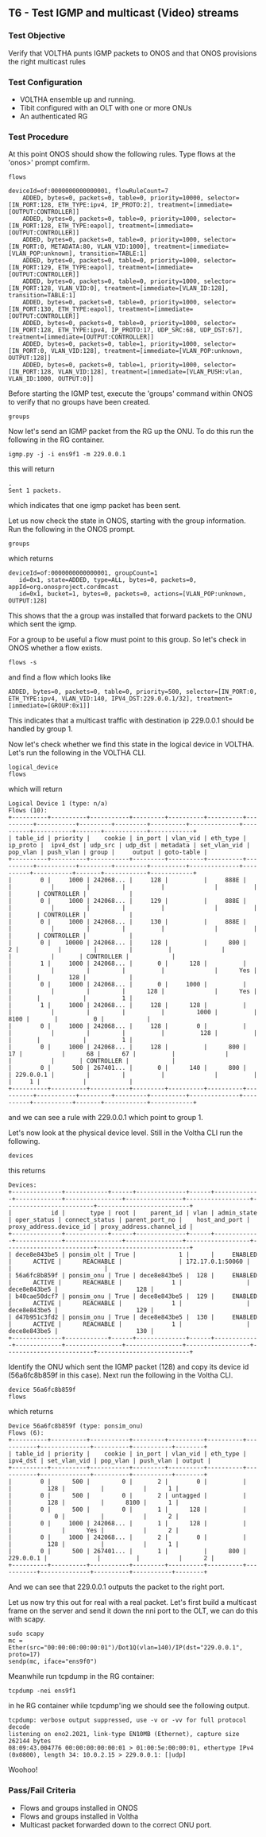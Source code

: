 ## T6 - Test IGMP and multicast (Video) streams

### Test Objective

Verify that VOLTHA punts IGMP packets to ONOS and that ONOS provisions the right multicast rules

### Test Configuration

* VOLTHA ensemble up and running.
* Tibit configured with an OLT with one or more ONUs
* An authenticated RG

### Test Procedure

At this point ONOS should show the following rules.  Type flows at the 'onos>' prompt comfirm.

```
flows
```

```
deviceId=of:0000000000000001, flowRuleCount=7
    ADDED, bytes=0, packets=0, table=0, priority=10000, selector=[IN_PORT:128, ETH_TYPE:ipv4, IP_PROTO:2], treatment=[immediate=[OUTPUT:CONTROLLER]]
    ADDED, bytes=0, packets=0, table=0, priority=1000, selector=[IN_PORT:128, ETH_TYPE:eapol], treatment=[immediate=[OUTPUT:CONTROLLER]]
    ADDED, bytes=0, packets=0, table=0, priority=1000, selector=[IN_PORT:0, METADATA:80, VLAN_VID:1000], treatment=[immediate=[VLAN_POP:unknown], transition=TABLE:1]
    ADDED, bytes=0, packets=0, table=0, priority=1000, selector=[IN_PORT:129, ETH_TYPE:eapol], treatment=[immediate=[OUTPUT:CONTROLLER]]
    ADDED, bytes=0, packets=0, table=0, priority=1000, selector=[IN_PORT:128, VLAN_VID:0], treatment=[immediate=[VLAN_ID:128], transition=TABLE:1]
    ADDED, bytes=0, packets=0, table=0, priority=1000, selector=[IN_PORT:130, ETH_TYPE:eapol], treatment=[immediate=[OUTPUT:CONTROLLER]]
    ADDED, bytes=0, packets=0, table=0, priority=1000, selector=[IN_PORT:128, ETH_TYPE:ipv4, IP_PROTO:17, UDP_SRC:68, UDP_DST:67], treatment=[immediate=[OUTPUT:CONTROLLER]]
    ADDED, bytes=0, packets=0, table=1, priority=1000, selector=[IN_PORT:0, VLAN_VID:128], treatment=[immediate=[VLAN_POP:unknown, OUTPUT:128]]
    ADDED, bytes=0, packets=0, table=1, priority=1000, selector=[IN_PORT:128, VLAN_VID:128], treatment=[immediate=[VLAN_PUSH:vlan, VLAN_ID:1000, OUTPUT:0]]
```

Before starting the IGMP test, execute the 'groups' command within ONOS to verify that no groups have been created.

```
groups
```

Now let's send an IGMP packet from the RG up the ONU. To do this run the following in the RG container.

```
igmp.py -j -i ens9f1 -m 229.0.0.1
```

this will return

```
.
Sent 1 packets.
```

which indicates that one igmp packet has been sent.

Let us now check the state in ONOS, starting with the group information. Run the following in the ONOS prompt.

```
groups
```

which returns

```
deviceId=of:0000000000000001, groupCount=1
   id=0x1, state=ADDED, type=ALL, bytes=0, packets=0, appId=org.onosproject.cordmcast
   id=0x1, bucket=1, bytes=0, packets=0, actions=[VLAN_POP:unknown, OUTPUT:128]
```

This shows that the a group was installed that forward packets to the ONU which sent the igmp.

For a group to be useful a flow must point to this group. So let's check in ONOS whether a flow exists.

```
flows -s
```

and find a flow which looks like

```
ADDED, bytes=0, packets=0, table=0, priority=500, selector=[IN_PORT:0, ETH_TYPE:ipv4, VLAN_VID:140, IPV4_DST:229.0.0.1/32], treatment=[immediate=[GROUP:0x1]]
```

This indicates that a multicast traffic with destination ip 229.0.0.1 should be handled by group 1.

Now let's check whether we find this state in the logical device in VOLTHA. Let's run the following in the VOLTHA CLI.

```
logical_device
flows
```

which will return

```
Logical Device 1 (type: n/a)
Flows (10):
+----------+----------+-----------+---------+----------+----------+----------+-----------+---------+---------+----------+--------------+----------+-----------+-------+------------+------------+
| table_id | priority |    cookie | in_port | vlan_vid | eth_type | ip_proto |  ipv4_dst | udp_src | udp_dst | metadata | set_vlan_vid | pop_vlan | push_vlan | group |     output | goto-table |
+----------+----------+-----------+---------+----------+----------+----------+-----------+---------+---------+----------+--------------+----------+-----------+-------+------------+------------+
|        0 |     1000 | 242068... |     128 |          |     888E |          |           |         |         |          |              |          |           |       | CONTROLLER |            |
|        0 |     1000 | 242068... |     129 |          |     888E |          |           |         |         |          |              |          |           |       | CONTROLLER |            |
|        0 |     1000 | 242068... |     130 |          |     888E |          |           |         |         |          |              |          |           |       | CONTROLLER |            |
|        0 |    10000 | 242068... |     128 |          |      800 |        2 |           |         |         |          |              |          |           |       | CONTROLLER |            |
|        1 |     1000 | 242068... |       0 |      128 |          |          |           |         |         |          |              |      Yes |           |       |        128 |            |
|        0 |     1000 | 242068... |       0 |     1000 |          |          |           |         |         |      128 |              |      Yes |           |       |            |          1 |
|        1 |     1000 | 242068... |     128 |      128 |          |          |           |         |         |          |         1000 |          |      8100 |       |          0 |            |
|        0 |     1000 | 242068... |     128 |        0 |          |          |           |         |         |          |          128 |          |           |       |            |          1 |
|        0 |     1000 | 242068... |     128 |          |      800 |       17 |           |      68 |      67 |          |              |          |           |       | CONTROLLER |            |
|        0 |      500 | 267401... |       0 |      140 |      800 |          | 229.0.0.1 |         |         |          |              |          |           |     1 |            |            |
+----------+----------+-----------+---------+----------+----------+----------+-----------+---------+---------+----------+--------------+----------+-----------+-------+------------+------------+
```

and we can see a rule with 229.0.0.1 which point to group 1.

Let's now look at the physical device level. Still in the Voltha CLI run the following.

```
devices
```

this returns

```
Devices:
+--------------+------------+------+--------------+------+-------------+-------------+----------------+----------------+------------------+-------------------------+--------------------------+
|           id |       type | root |    parent_id | vlan | admin_state | oper_status | connect_status | parent_port_no |    host_and_port | proxy_address.device_id | proxy_address.channel_id |
+--------------+------------+------+--------------+------+-------------+-------------+----------------+----------------+------------------+-------------------------+--------------------------+
| dece8e843be5 | ponsim_olt | True |            1 |      |     ENABLED |      ACTIVE |      REACHABLE |                | 172.17.0.1:50060 |                         |                          |
| 56a6fc8b859f | ponsim_onu | True | dece8e843be5 |  128 |     ENABLED |      ACTIVE |      REACHABLE |              1 |                  |            dece8e843be5 |                      128 |
| b40cae50dcf7 | ponsim_onu | True | dece8e843be5 |  129 |     ENABLED |      ACTIVE |      REACHABLE |              1 |                  |            dece8e843be5 |                      129 |
| d47b951c3fd2 | ponsim_onu | True | dece8e843be5 |  130 |     ENABLED |      ACTIVE |      REACHABLE |              1 |                  |            dece8e843be5 |                      130 |
+--------------+------------+------+--------------+------+-------------+-------------+----------------+----------------+------------------+-------------------------+--------------------------+
```

Identify the ONU which sent the IGMP packet (128) and copy its device id (56a6fc8b859f in this case). Next run the following in the Voltha CLI.

```
device 56a6fc8b859f
flows
```

which returns

```
Device 56a6fc8b859f (type: ponsim_onu)
Flows (6):
+----------+----------+-----------+---------+----------+----------+-----------+--------------+----------+-----------+--------+
| table_id | priority |    cookie | in_port | vlan_vid | eth_type |  ipv4_dst | set_vlan_vid | pop_vlan | push_vlan | output |
+----------+----------+-----------+---------+----------+----------+-----------+--------------+----------+-----------+--------+
|        0 |      500 |         0 |       2 |        0 |          |           |          128 |          |           |      1 |
|        0 |      500 |         0 |       2 | untagged |          |           |          128 |          |      8100 |      1 |
|        0 |      500 |         0 |       1 |      128 |          |           |            0 |          |           |      2 |
|        0 |     1000 | 242068... |       1 |      128 |          |           |              |      Yes |           |      2 |
|        0 |     1000 | 242068... |       2 |        0 |          |           |          128 |          |           |      1 |
|        0 |      500 | 267401... |       1 |          |      800 | 229.0.0.1 |              |          |           |      2 |
+----------+----------+-----------+---------+----------+----------+-----------+--------------+----------+-----------+--------+
```

And we can see that 229.0.0.1 outputs the packet to the right port.

Let us now try this out for real with a real packet. Let's first build a multicast frame on the server and send it down the nni port to the OLT, we can do this with scapy.

```
sudo scapy
mc = Ether(src="00:00:00:00:00:01")/Dot1Q(vlan=140)/IP(dst="229.0.0.1", proto=17)
sendp(mc, iface="ens9f0")
```

Meanwhile run tcpdump in the RG container:

```
tcpdump -nei ens9f1
```

in he RG container while tcpdump'ing we should see the following output.

```
tcpdump: verbose output suppressed, use -v or -vv for full protocol decode
listening on eno2.2021, link-type EN10MB (Ethernet), capture size 262144 bytes
08:09:43.004776 00:00:00:00:00:01 > 01:00:5e:00:00:01, ethertype IPv4 (0x0800), length 34: 10.0.2.15 > 229.0.0.1: [|udp]
```

Woohoo!

### Pass/Fail Criteria

* Flows and groups installed in ONOS
* Flows and groups installed in Voltha
* Multicast packet forwarded down to the correct ONU port.
